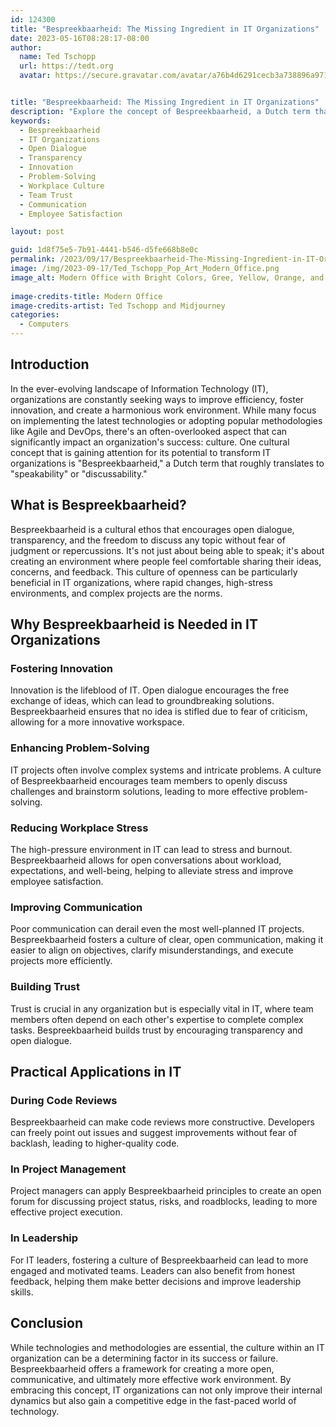 ```yaml
---
id: 124300
title: "Bespreekbaarheid: The Missing Ingredient in IT Organizations"
date: 2023-05-16T08:28:17-08:00 
author:
  name: Ted Tschopp
  url: https://tedt.org
  avatar: https://secure.gravatar.com/avatar/a76b4d6291cecb3a738896a971bfb903?s=512&d=mp&r=g


title: "Bespreekbaarheid: The Missing Ingredient in IT Organizations"
description: "Explore the concept of Bespreekbaarheid, a Dutch term that encourages open dialogue and transparency, and discover why it's crucial for success in IT organizations. Learn how it fosters innovation, enhances problem-solving, and builds trust among team members."
keywords:
  - Bespreekbaarheid
  - IT Organizations
  - Open Dialogue
  - Transparency
  - Innovation
  - Problem-Solving
  - Workplace Culture
  - Team Trust
  - Communication
  - Employee Satisfaction

layout: post

guid: 1d8f75e5-7b91-4441-b546-d5fe668b8e0c
permalink: /2023/09/17/Bespreekbaarheid-The-Missing-Ingredient-in-IT-Organizations/
image: /img/2023-09-17/Ted_Tschopp_Pop_Art_Modern_Office.png
image_alt: Modern Office with Bright Colors, Gree, Yellow, Orange, and Blue.
  
image-credits-title: Modern Office
image-credits-artist: Ted Tschopp and Midjourney
categories:
  - Computers
---
```



## Introduction

In the ever-evolving landscape of Information Technology (IT), organizations are constantly seeking ways to improve efficiency, foster innovation, and create a harmonious work environment. While many focus on implementing the latest technologies or adopting popular methodologies like Agile and DevOps, there's an often-overlooked aspect that can significantly impact an organization's success: culture. One cultural concept that is gaining attention for its potential to transform IT organizations is "Bespreekbaarheid," a Dutch term that roughly translates to "speakability" or "discussability."

## What is Bespreekbaarheid?

Bespreekbaarheid is a cultural ethos that encourages open dialogue, transparency, and the freedom to discuss any topic without fear of judgment or repercussions. It's not just about being able to speak; it's about creating an environment where people feel comfortable sharing their ideas, concerns, and feedback. This culture of openness can be particularly beneficial in IT organizations, where rapid changes, high-stress environments, and complex projects are the norms.

## Why Bespreekbaarheid is Needed in IT Organizations

### Fostering Innovation

Innovation is the lifeblood of IT. Open dialogue encourages the free exchange of ideas, which can lead to groundbreaking solutions. Bespreekbaarheid ensures that no idea is stifled due to fear of criticism, allowing for a more innovative workspace.

### Enhancing Problem-Solving

IT projects often involve complex systems and intricate problems. A culture of Bespreekbaarheid encourages team members to openly discuss challenges and brainstorm solutions, leading to more effective problem-solving.

### Reducing Workplace Stress

The high-pressure environment in IT can lead to stress and burnout. Bespreekbaarheid allows for open conversations about workload, expectations, and well-being, helping to alleviate stress and improve employee satisfaction.

### Improving Communication

Poor communication can derail even the most well-planned IT projects. Bespreekbaarheid fosters a culture of clear, open communication, making it easier to align on objectives, clarify misunderstandings, and execute projects more efficiently.

### Building Trust

Trust is crucial in any organization but is especially vital in IT, where team members often depend on each other's expertise to complete complex tasks. Bespreekbaarheid builds trust by encouraging transparency and open dialogue.

## Practical Applications in IT

### During Code Reviews

Bespreekbaarheid can make code reviews more constructive. Developers can freely point out issues and suggest improvements without fear of backlash, leading to higher-quality code.

### In Project Management

Project managers can apply Bespreekbaarheid principles to create an open forum for discussing project status, risks, and roadblocks, leading to more effective project execution.

### In Leadership

For IT leaders, fostering a culture of Bespreekbaarheid can lead to more engaged and motivated teams. Leaders can also benefit from honest feedback, helping them make better decisions and improve leadership skills.

## Conclusion

While technologies and methodologies are essential, the culture within an IT organization can be a determining factor in its success or failure. Bespreekbaarheid offers a framework for creating a more open, communicative, and ultimately more effective work environment. By embracing this concept, IT organizations can not only improve their internal dynamics but also gain a competitive edge in the fast-paced world of technology.